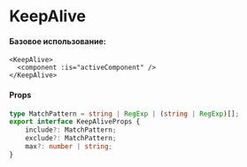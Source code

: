 # KeepAlive

<v-clicks>

#### Базовое использование: 

```vue
<KeepAlive>
  <component :is="activeComponent" />
</KeepAlive>
```
<div class="pt-16">

#### Props

```ts
type MatchPattern = string | RegExp | (string | RegExp)[];
export interface KeepAliveProps {
    include?: MatchPattern;
    exclude?: MatchPattern;
    max?: number | string;
}
```

</div>

</v-clicks>
